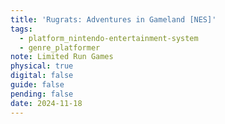 ```yaml
---
title: 'Rugrats: Adventures in Gameland [NES]'
tags:
  - platform_nintendo-entertainment-system
  - genre_platformer
note: Limited Run Games
physical: true
digital: false
guide: false
pending: false
date: 2024-11-18
---
```

